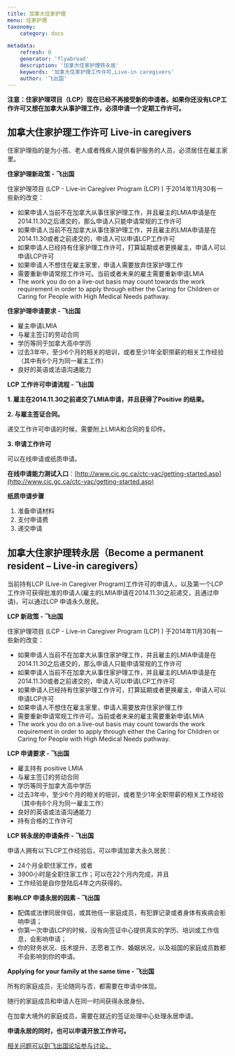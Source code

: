 ```yaml
---
title: 加拿大住家护理
menu: 住家护理
taxonomy:
    category: docs

metadata:
    refresh: 0
    generator: 'flyabroad'
    description: '加拿大住家护理转永居'
    keywords: '加拿大住家护理工作许可,Live-in caregivers'
    author: '飞出国'
---
```


**注意：住家护理项目（LCP）现在已经不再接受新的申请者。如果你还没有LCP工作许可又想在加拿大从事护理工作，必须申请一个定期工作许可。**

## 加拿大住家护理工作许可 Live-in caregivers

住家护理指的是为小孩、老人或者残疾人提供看护服务的人员，必须居住在雇主家里。

**住家护理新政策 - 飞出国**

住家护理项目 (LCP - Live-in Caregiver Program (LCP) ) 于2014年11月30有一些新的改变：

- 如果申请人当前不在加拿大从事住家护理工作，并且雇主的LMIA申请是在2014.11.30之后递交的，那么申请人只能申请常规的工作许可
- 如果申请人当前不在加拿大从事住家护理工作，并且雇主的LMIA申请是在2014.11.30或者之前递交的，申请人可以申请LCP工作许可
- 如果申请人已经持有住家护理工作许可，打算延期或者更换雇主，申请人可以申请LCP许可
- 如果申请人不想住在雇主家里，申请人需要放弃住家护理工作
 - 需要重新申请常规工作许可。当前或者未来的雇主需要重新申请LMIA
 - The work you do on a live-out basis may count towards the work requirement in order to apply through either the Caring for Children or Caring for People with High Medical Needs pathway.


**住家护理申请要求 - 飞出国**

- 雇主申请LMIA
- 与雇主签订的劳动合同
- 学历等同于加拿大高中学历
- 过去3年中，至少6个月的相关的培训，或者至少1年全职带薪的相关工作经验（其中有6个月为同一雇主工作）
- 良好的英语或法语沟通能力

**LCP 工作许可申请流程 - 飞出国**

**1. 雇主在2014.11.30之前递交了LMIA申请，并且获得了Positive 的结果。**

**2. 与雇主签证合同。**

递交工作许可申请的时候，需要附上LMIA和合同的复印件。

**3. 申请工作许可**

可以在线申请或纸质申请。

**在线申请能力测试入口**：[http://www.cic.gc.ca/ctc-vac/getting-started.asp](http://www.cic.gc.ca/ctc-vac/getting-started.asp)

**纸质申请步骤**

 1.  准备申请材料
 2.  支付申请费
 3.  递交申请


## 加拿大住家护理转永居（Become a permanent resident – Live-in caregivers）

当前持有LCP (Live-in Caregiver Program)工作许可的申请人，以及第一个LCP 工作许可获得批准的申请人(雇主的LMIA申请在2014.11.30之前递交，且通过申请)，可以通过LCP 申请永久居民。

**LCP 新政策 - 飞出国**

住家护理项目 (LCP - Live-in Caregiver Program (LCP) ) 于2014年11月30有一些新的改变：

- 如果申请人当前不在加拿大从事住家护理工作，并且雇主的LMIA申请是在2014.11.30之后递交的，那么申请人只能申请常规的工作许可
- 如果申请人当前不在加拿大从事住家护理工作，并且雇主的LMIA申请是在2014.11.30或者之前递交的，申请人可以申请LCP工作许可
- 如果申请人已经持有住家护理工作许可，打算延期或者更换雇主，申请人可以申请LCP许可
- 如果申请人不想住在雇主家里，申请人需要放弃住家护理工作
 - 需要重新申请常规工作许可。当前或者未来的雇主需要重新申请LMIA
 - The work you do on a live-out basis may count towards the work requirement in order to apply through either the Caring for Children or Caring for People with High Medical Needs pathway.

**LCP 申请要求 - 飞出国**

- 雇主持有 positive LMIA
- 与雇主签订的劳动合同
- 学历等同于加拿大高中学历
- 过去3年中，至少6个月的相关的培训，或者至少1年全职带薪的相关工作经验（其中有6个月为同一雇主工作）
- 良好的英语或法语沟通能力
- 持有合格的工作许可

**LCP 转永居的申请条件 - 飞出国**

申请人拥有以下LCP工作经验后，可以申请加拿大永久居民：

- 24个月全职住家工作，或者
- 3900小时是全职住家工作；可以在22个月内完成，并且
- 工作经验是自你登陆后4年之内获得的。

**影响LCP 申请永居的因素 - 飞出国**

- 配偶或法律同居伴侣，或其他任一家庭成员，有犯罪记录或者身体有疾病会影响申请；
- 你第一次申请LCP的时候，没有向签证中心提供真实的学历、培训或工作信息，会影响申请；
- 你的财务状况、技术提升、志愿者工作、婚姻状况，以及祖国的家庭成员数都不会影响到你的申请。

**Applying for your family at the same time - 飞出国**

所有的家庭成员，无论随同与否，都需要在申请中体现。

随行的家庭成员和申请人在同一时间获得永居身份。

在加拿大境外的家庭成员，需要在就近的签证处理中心处理永居申请。

**申请永居的同时，也可以申请开放工作许可。**


[相关问题可以到飞出国论坛参与讨论。](http://bbs.fcgvisa.com/t/2820?target=_blank)